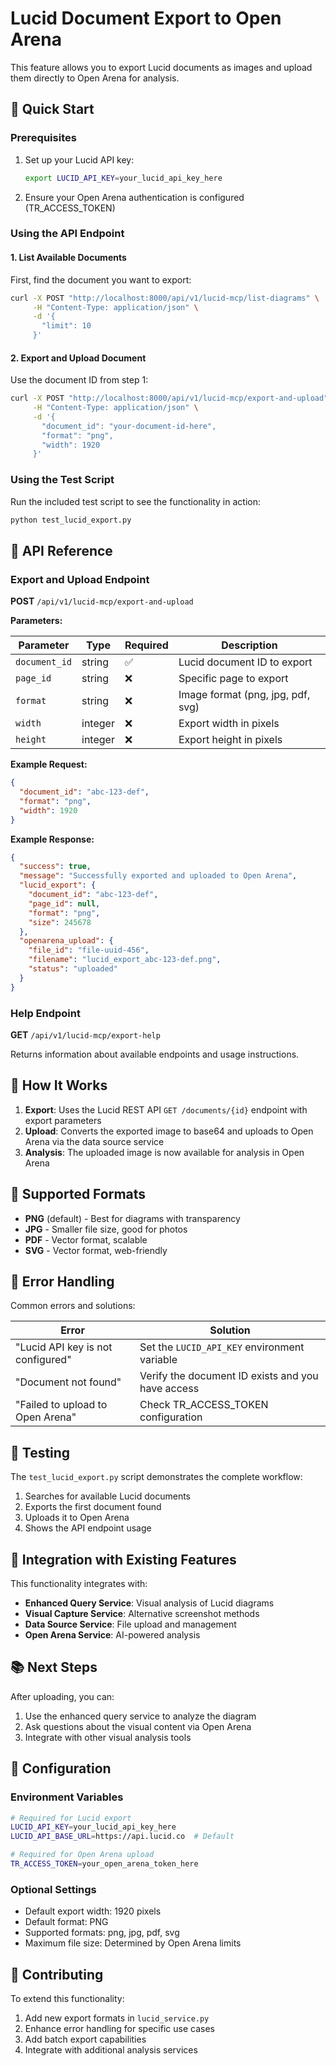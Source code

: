 # Lucid Document Export to Open Arena

This feature allows you to export Lucid documents as images and upload them directly to Open Arena for analysis.

## 🚀 Quick Start

### Prerequisites

1. Set up your Lucid API key:
   ```bash
   export LUCID_API_KEY=your_lucid_api_key_here
   ```

2. Ensure your Open Arena authentication is configured (TR_ACCESS_TOKEN)

### Using the API Endpoint

#### 1. List Available Documents

First, find the document you want to export:

```bash
curl -X POST "http://localhost:8000/api/v1/lucid-mcp/list-diagrams" \
     -H "Content-Type: application/json" \
     -d '{
       "limit": 10
     }'
```

#### 2. Export and Upload Document

Use the document ID from step 1:

```bash
curl -X POST "http://localhost:8000/api/v1/lucid-mcp/export-and-upload" \
     -H "Content-Type: application/json" \
     -d '{
       "document_id": "your-document-id-here",
       "format": "png",
       "width": 1920
     }'
```

### Using the Test Script

Run the included test script to see the functionality in action:

```bash
python test_lucid_export.py
```

## 📖 API Reference

### Export and Upload Endpoint

**POST** `/api/v1/lucid-mcp/export-and-upload`

**Parameters:**

| Parameter | Type | Required | Description |
|-----------|------|----------|-------------|
| `document_id` | string | ✅ | Lucid document ID to export |
| `page_id` | string | ❌ | Specific page to export |
| `format` | string | ❌ | Image format (png, jpg, pdf, svg) |
| `width` | integer | ❌ | Export width in pixels |
| `height` | integer | ❌ | Export height in pixels |

**Example Request:**
```json
{
  "document_id": "abc-123-def",
  "format": "png",
  "width": 1920
}
```

**Example Response:**
```json
{
  "success": true,
  "message": "Successfully exported and uploaded to Open Arena",
  "lucid_export": {
    "document_id": "abc-123-def",
    "page_id": null,
    "format": "png",
    "size": 245678
  },
  "openarena_upload": {
    "file_id": "file-uuid-456",
    "filename": "lucid_export_abc-123-def.png",
    "status": "uploaded"
  }
}
```

### Help Endpoint

**GET** `/api/v1/lucid-mcp/export-help`

Returns information about available endpoints and usage instructions.

## 🔧 How It Works

1. **Export**: Uses the Lucid REST API `GET /documents/{id}` endpoint with export parameters
2. **Upload**: Converts the exported image to base64 and uploads to Open Arena via the data source service
3. **Analysis**: The uploaded image is now available for analysis in Open Arena

## 📝 Supported Formats

- **PNG** (default) - Best for diagrams with transparency
- **JPG** - Smaller file size, good for photos
- **PDF** - Vector format, scalable
- **SVG** - Vector format, web-friendly

## 🚨 Error Handling

Common errors and solutions:

| Error | Solution |
|-------|----------|
| "Lucid API key is not configured" | Set the `LUCID_API_KEY` environment variable |
| "Document not found" | Verify the document ID exists and you have access |
| "Failed to upload to Open Arena" | Check TR_ACCESS_TOKEN configuration |

## 🧪 Testing

The `test_lucid_export.py` script demonstrates the complete workflow:

1. Searches for available Lucid documents
2. Exports the first document found
3. Uploads it to Open Arena
4. Shows the API endpoint usage

## 🔗 Integration with Existing Features

This functionality integrates with:

- **Enhanced Query Service**: Visual analysis of Lucid diagrams
- **Visual Capture Service**: Alternative screenshot methods
- **Data Source Service**: File upload and management
- **Open Arena Service**: AI-powered analysis

## 📚 Next Steps

After uploading, you can:

1. Use the enhanced query service to analyze the diagram
2. Ask questions about the visual content via Open Arena
3. Integrate with other visual analysis tools

## 🔧 Configuration

### Environment Variables

```bash
# Required for Lucid export
LUCID_API_KEY=your_lucid_api_key_here
LUCID_API_BASE_URL=https://api.lucid.co  # Default

# Required for Open Arena upload
TR_ACCESS_TOKEN=your_open_arena_token_here
```

### Optional Settings

- Default export width: 1920 pixels
- Default format: PNG
- Supported formats: png, jpg, pdf, svg
- Maximum file size: Determined by Open Arena limits

## 🤝 Contributing

To extend this functionality:

1. Add new export formats in `lucid_service.py`
2. Enhance error handling for specific use cases
3. Add batch export capabilities
4. Integrate with additional analysis services 